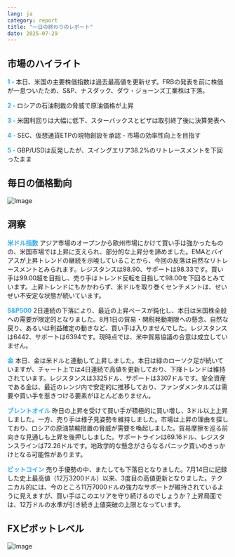 ```yaml
---
lang: ja
category: report
title: "一日の終わりのレポート"
date: 2025-07-29
---
```



<h2>市場のハイライト</h2>
<strong style="color: #2caef7;">1 - </strong> 本日、米国の主要株価指数は過去最高値を更新せず。FRBの発表を前に株価が一息ついたため、S&P、ナスダック、ダウ・ジョーンズ工業株は下落。

<strong style="color: #2caef7;">2 - </strong> ロシアの石油制裁の脅威で原油価格が上昇

<strong style="color: #2caef7;">3 - </strong> 米国利回りは大幅に低下、スターバックスとビザは取引終了後に決算発表へ

<strong style="color: #2caef7;">4 - </strong> SEC、仮想通貨ETPの現物創設を承認 - 市場の効率性向上を目指す

<strong style="color: #2caef7;">5 - </strong> GBP/USDは反発したが、スイングエリア38.2%のリトレースメントを下回ったまま



<h2>毎日の価格動向</h2>
<img src="https://markleighedu.github.io/img/Jul-2025/29-Jul-2025/price.jpg" alt="Image"/>

<h2>洞察</h2>
<strong style="color: #2caef7;">米ドル指数</strong> アジア市場のオープンから欧州市場にかけて買い手は強かったものの、米国市場では上昇に支えられ、部分的な上昇分を諦めました。EMAとバイアスが上昇トレンドの継続を示唆していることから、今回の反落は自然なリトレースメントとみられます。レジスタンスは98.90、サポートは98.33です。買い手は99.00超を目指し、売り手はトレンド反転を目指して98.00を下回るとみています。上昇トレンドにもかかわらず、米ドルを取り巻くセンチメントは、せいぜい不安定な状態が続いています。

<strong style="color: #2caef7;">S&P500</strong> 2日連続の下落により、最近の上昇ペースが鈍化し、本日は米国株全般への需要が限定的となりました。8月1日の貿易・関税発動期限への懸念、自然な戻り、あるいは利益確定の動きなど、買い手は入りませんでした。レジスタンスは6442、サポートは6394です。現時点では、米中貿易協議の合意は成立していません。

<strong style="color: #2caef7;">金</strong> 本日、金は米ドルと連動して上昇しました。本日は緑のローソク足が続いていますが、チャート上では4日連続で高値を更新しており、下降トレンドは維持されています。レジスタンスは3325ドル、サポートは3307ドルです。安全資産である金は、最近のレンジ内で安定的に推移しており、ファンダメンタルズは需要や買い手を惹きつける要素がほとんどありません。

<strong style="color: #2caef7;">ブレントオイル</strong> 昨日の上昇を受けて買い手が積極的に買い増し、3ドル以上上昇しました。一方、売り手は様子見姿勢を維持しました。市場は上昇の理由を探しており、ロシアの原油禁輸措置の脅威が需要を喚起しました。貿易摩擦を巡る前向きな見通しも上昇を後押ししました。サポートラインは69.16ドル、レジスタンスラインは72.26ドルです。地政学的な懸念がさらなるパニック買いのきっかけとなる可能性があります。

<strong style="color: #2caef7;">ビットコイン</strong> 売り手優勢の中、またしても下落日となりました。7月14日に記録した史上最高値（12万3200ドル）以来、3度目の高値更新となりました。テクニカル的には、今のところ11万7000ドルの強力なサポートが維持されているように見えますが、買い手はこのエリアを守り続けるのでしょうか？上昇局面では、12万ドルの水準が引き続き上値突破の上限となっています。



<h2>FXピボットレベル</h2>
<img src="https://markleighedu.github.io/img/Jul-2025/29-Jul-2025/pivot.jpg" alt="Image"/>